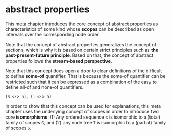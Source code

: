 
# abstract properties

This meta chapter introduces the core concept of abstract properties as
characteristics of some kind whose **scopes** can be described as open
intervals over the corresponding node order.

Note that the concept of abstract properties generalizes the concept of
sections, which is why it is based on certain strict principles such as
**the past-present-future principle**. Based on that, the concept of
abstract properties follows the **stream-based perspective**.

Note that this concept does open a door to clear definitions of the difficult
to define **some-of** quantifier. That is because the some-of quantifier can
be restricted such that it can be expressed as a combination of the easy to
define all-of and none-of quantifiers.

```
(s <-> S), (T <-> S)
```

In order to show that this concept can be used for explanations, this meta
chapter uses the underlying concept of scopes in order to introduce two core
**isomorphisms**: (1) Any ordered sequence `s` is isomorphic to a (total)
family of scopes `S`, and (2) any node tree `T` is isomorphic to a (partial)
family of scopes `S`.
